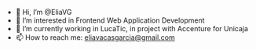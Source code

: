 - 👋 Hi, I’m @EliaVG
- 👀 I’m interested in Frontend Web Application Development
- 🌱 I’m currently working in LucaTic, in project with Accenture for Unicaja
- 📫 How to reach me: eliavacasgarcia@gmail.com
